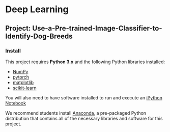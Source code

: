 # Deep Learning
## Project: Use-a-Pre-trained-Image-Classifier-to-Identify-Dog-Breeds



### Install

This project requires **Python 3.x** and the following Python libraries installed:

- [NumPy](http://www.numpy.org/)
- [pytorch](https://pytorch.org/)
- [matplotlib](http://matplotlib.org/)
- [scikit-learn](http://scikit-learn.org/stable/)

You will also need to have software installed to run and execute an [iPython Notebook](http://ipython.org/notebook.html)

We recommend students install [Anaconda](https://www.continuum.io/downloads), a pre-packaged Python distribution that contains all of the necessary libraries and software for this project. 
